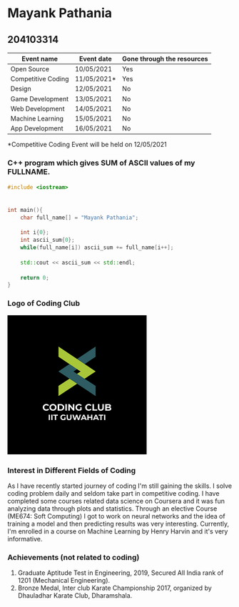 # Mayank Pathania
## 204103314

| Event name         | Event date  | Gone through the resources |
| ------------------ | ----------- | -------------------------- |
| Open Source        | 10/05/2021  | Yes                        |
| Competitive Coding | 11/05/2021* | Yes                        |
| Design             | 12/05/2021  | No                         |
| Game Development   | 13/05/2021  | No                         |
| Web Development    | 14/05/2021  | No                         |
| Machine Learning   | 15/05/2021  | No                         |
| App Development    | 16/05/2021  | No                         |

*Competitive Coding Event will be held on 12/05/2021

### C++ program which gives SUM of ASCII values of my FULLNAME.
```cpp
#include <iostream>


int main(){
    char full_name[] = "Mayank Pathania";

    int i{0};
    int ascii_sum{0};
    while(full_name[i]) ascii_sum += full_name[i++];

    std::cout << ascii_sum << std::endl;

    return 0;
}
```
### Logo of Coding Club
![Coding Club IIT Guwahati](../coding-club%20logo.png "Coding Club IIT Guwahati")

### Interest in Different Fields of Coding
As I have recently started journey of coding I'm still gaining the skills. I solve coding problem daily and seldom take part in competitive coding. I have completed some courses related data science on Coursera and it was fun analyzing data through plots and statistics. Through an elective Course (ME674: Soft Computing) I got to work on neural networks and the idea of training a model and then predicting results was very interesting. Currently, I'm enrolled in a course on Machine Learning by Henry Harvin and it's very informative.

### Achievements (not related to coding)
1. Graduate Aptitude Test in Engineering, 2019, Secured All India rank of 1201 (Mechanical Engineering).
2. Bronze Medal, Inter club Karate Championship 2017, organized by Dhauladhar Karate Club, Dharamshala.